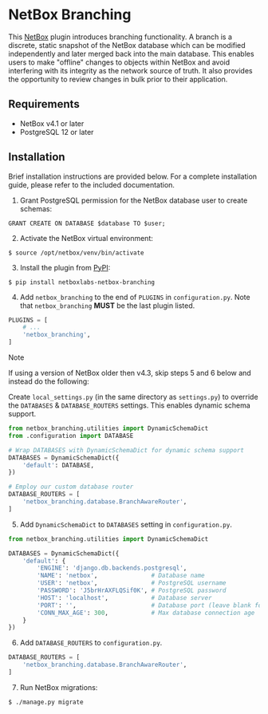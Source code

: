 # NetBox Branching

This [NetBox](http://netboxlabs.com/oss/netbox/) plugin introduces branching functionality. A branch is a discrete, static snapshot of the NetBox database which can be modified independently and later merged back into the main database. This enables users to make "offline" changes to objects within NetBox and avoid interfering with its integrity as the network source of truth. It also provides the opportunity to review changes in bulk prior to their application.

## Requirements

* NetBox v4.1 or later
* PostgreSQL 12 or later

## Installation

Brief installation instructions are provided below. For a complete installation guide, please refer to the included documentation.

1. Grant PostgreSQL permission for the NetBox database user to create schemas:

```postgresql
GRANT CREATE ON DATABASE $database TO $user;
```

2. Activate the NetBox virtual environment:

```
$ source /opt/netbox/venv/bin/activate
```

3. Install the plugin from [PyPI](https://pypi.org/project/netboxlabs-netbox-branching/):

```
$ pip install netboxlabs-netbox-branching
```

4. Add `netbox_branching` to the end of `PLUGINS` in `configuration.py`. Note that `netbox_branching` **MUST** be the last plugin listed.

```python
PLUGINS = [
    # ...
    'netbox_branching',
]
```

> [!NOTE]
> If using a version of NetBox older then v4.3, skip steps 5 and 6 below and instead do the following:
> 
> Create `local_settings.py` (in the same directory as `settings.py`) to override the `DATABASES` & `DATABASE_ROUTERS` settings. This enables dynamic schema support.
> 
> ```python
> from netbox_branching.utilities import DynamicSchemaDict
> from .configuration import DATABASE
> 
> # Wrap DATABASES with DynamicSchemaDict for dynamic schema support
> DATABASES = DynamicSchemaDict({
>     'default': DATABASE,
> })
> 
> # Employ our custom database router
> DATABASE_ROUTERS = [
>     'netbox_branching.database.BranchAwareRouter',
> ]
> ```

5. Add `DynamicSchemaDict` to `DATABASES` setting in `configuration.py`.

```python
from netbox_branching.utilities import DynamicSchemaDict

DATABASES = DynamicSchemaDict({
    'default': {
        'ENGINE': 'django.db.backends.postgresql',
        'NAME': 'netbox',               # Database name
        'USER': 'netbox',               # PostgreSQL username
        'PASSWORD': 'J5brHrAXFLQSif0K', # PostgreSQL password
        'HOST': 'localhost',            # Database server
        'PORT': '',                     # Database port (leave blank for default)
        'CONN_MAX_AGE': 300,            # Max database connection age
    }
})
```

6. Add `DATABASE_ROUTERS` to `configuration.py`.

```python
DATABASE_ROUTERS = [
    'netbox_branching.database.BranchAwareRouter',
]
```


7. Run NetBox migrations:

```
$ ./manage.py migrate
```
